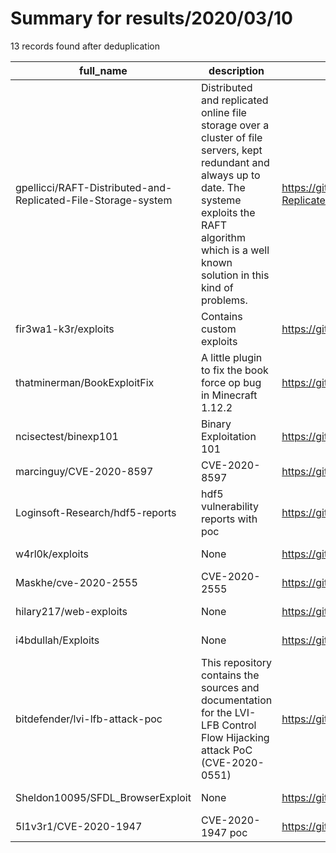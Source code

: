 
# Summary for results/2020/03/10
    
13 records found after deduplication

| full_name | description | html_url | matched_list | matched_count | pushed_at | size | stargazers_count | language | forks_count |
|---------------------------------------------------------------|-----------------------------------------------------------------------------------------------------------------------------------------------------------------------------------------------------------------------|----------------------------------------------------------------------------------|---------------------------|-----------------|---------------------------|--------|--------------------|------------|---------------|
| gpellicci/RAFT-Distributed-and-Replicated-File-Storage-system | Distributed and replicated online file storage over a cluster of file servers, kept redundant and always up to date. The systeme exploits the RAFT algorithm which is a well known solution in this kind of problems. | https://github.com/gpellicci/RAFT-Distributed-and-Replicated-File-Storage-system | ['exploit'] | 1 | 2020-03-10 16:20:04+00:00 | 2238 | 0 | Java | 0 |
| fir3wa1-k3r/exploits | Contains custom exploits | https://github.com/fir3wa1-k3r/exploits | ['exploit'] | 1 | 2020-03-10 07:03:56+00:00 | 7 | 0 | Python | 0 |
| thatminerman/BookExploitFix | A little plugin to fix the book force op bug in Minecraft 1.12.2 | https://github.com/thatminerman/BookExploitFix | ['exploit'] | 1 | 2020-03-10 17:47:37+00:00 | 49 | 0 | Java | 0 |
| ncisectest/binexp101 | Binary Exploitation 101 | https://github.com/ncisectest/binexp101 | ['exploit'] | 1 | 2020-03-10 23:11:45+00:00 | 27 | 0 | Java | 0 |
| marcinguy/CVE-2020-8597 | CVE-2020-8597 | https://github.com/marcinguy/CVE-2020-8597 | ['cve-2'] | 1 | 2020-03-10 19:01:21+00:00 | 13 | 64 | Python | 25 |
| Loginsoft-Research/hdf5-reports | hdf5 vulnerability reports with poc | https://github.com/Loginsoft-Research/hdf5-reports | ['vulnerability poc'] | 1 | 2020-03-10 04:11:31+00:00 | 800 | 0 | nan | 0 |
| w4rl0k/exploits | None | https://github.com/w4rl0k/exploits | ['exploit'] | 1 | 2020-03-10 18:56:44+00:00 | 9 | 1 | Python | 0 |
| Maskhe/cve-2020-2555 | CVE-2020-2555 | https://github.com/Maskhe/cve-2020-2555 | ['cve-2'] | 1 | 2020-03-10 08:15:45+00:00 | 6554 | 10 | Java | 9 |
| hilary217/web-exploits | None | https://github.com/hilary217/web-exploits | ['exploit'] | 1 | 2020-03-10 12:33:20+00:00 | 465 | 0 | Python | 0 |
| i4bdullah/Exploits | None | https://github.com/i4bdullah/Exploits | ['exploit'] | 1 | 2020-03-10 15:33:26+00:00 | 1 | 1 | Python | 0 |
| bitdefender/lvi-lfb-attack-poc | This repository contains the sources and documentation for the LVI-LFB Control Flow Hijacking attack PoC (CVE-2020-0551) | https://github.com/bitdefender/lvi-lfb-attack-poc | ['attack poc', 'cve poc'] | 2 | 2020-03-10 17:10:12+00:00 | 4371 | 23 | C | 6 |
| Sheldon10095/SFDL_BrowserExploit | None | https://github.com/Sheldon10095/SFDL_BrowserExploit | ['exploit'] | 1 | 2020-03-10 23:47:27+00:00 | 646 | 0 | PHP | 0 |
| 5l1v3r1/CVE-2020-1947 | CVE-2020-1947 poc | https://github.com/5l1v3r1/CVE-2020-1947 | ['cve poc', 'cve-2'] | 2 | 2020-03-10 12:48:10+00:00 | 6 | 0 | | 15 |
